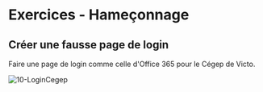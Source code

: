 # Exercices - Hameçonnage


## Créer une fausse page de login  

Faire une page de login comme celle d'Office 365 pour le Cégep de Victo.  

![10-LoginCegep](../images/10-LoginCegep.gif)  
